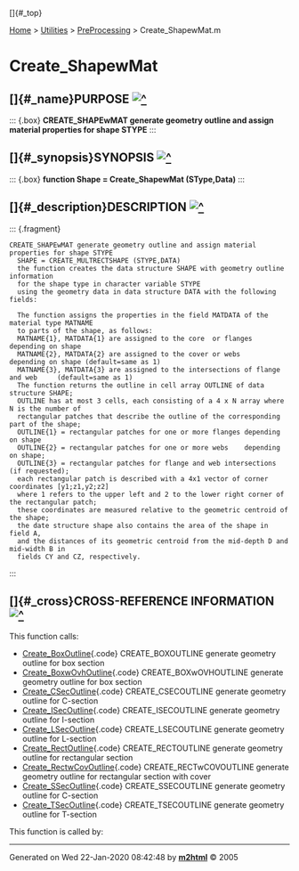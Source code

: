 []{#_top}

<div>

[Home](../../FEDEASLab.html) \> [Utilities](../FEDEASLab.html) \>
[PreProcessing](FEDEASLab.html) \> Create_ShapewMat.m

</div>

# Create_ShapewMat

## []{#_name}PURPOSE [![\^](../../up.png)](#_top)

::: {.box}
**CREATE_SHAPEwMAT generate geometry outline and assign material
properties for shape STYPE**
:::

## []{#_synopsis}SYNOPSIS [![\^](../../up.png)](#_top)

::: {.box}
**function Shape = Create_ShapewMat (SType,Data)**
:::

## []{#_description}DESCRIPTION [![\^](../../up.png)](#_top)

::: {.fragment}
``` {.comment}
CREATE_SHAPEwMAT generate geometry outline and assign material properties for shape STYPE 
  SHAPE = CREATE_MULTRECTSHAPE (STYPE,DATA)
  the function creates the data structure SHAPE with geometry outline information
  for the shape type in character variable STYPE
  using the geometry data in data structure DATA with the following fields:

  The function assigns the properties in the field MATDATA of the material type MATNAME
  to parts of the shape, as follows:
  MATNAME{1}, MATDATA{1} are assigned to the core  or flanges depending on shape
  MATNAME{2}, MATDATA{2} are assigned to the cover or webs    depending on shape (default=same as 1)
  MATNAME{3}, MATDATA{3} are assigned to the intersections of flange and web     (default=same as 1)
  The function returns the outline in cell array OUTLINE of data structure SHAPE;
  OUTLINE has at most 3 cells, each consisting of a 4 x N array where N is the number of
  rectangular patches that describe the outline of the corresponding part of the shape;
  OUTLINE{1} = rectangular patches for one or more flanges depending on shape
  OUTLINE{2} = rectangular patches for one or more webs    depending on shape;
  OUTLINE{3} = rectangular patches for flange and web intersections (if requested);
  each rectangular patch is described with a 4x1 vector of corner coordinates [y1;z1,y2;z2]
  where 1 refers to the upper left and 2 to the lower right corner of the rectangular patch;
  these coordinates are measured relative to the geometric centroid of the shape;
  the date structure shape also contains the area of the shape in field A,
  and the distances of its geometric centroid from the mid-depth D and mid-width B in
  fields CY and CZ, respectively.
```
:::

## []{#_cross}CROSS-REFERENCE INFORMATION [![\^](../../up.png)](#_top)

This function calls:

-   [Create_BoxOutline](Create_BoxOutline.html "function [Outline,A,sy,sz] = Create_BoxOutline (Data)"){.code}
    CREATE_BOXOUTLINE generate geometry outline for box section
-   [Create_BoxwOvhOutline](Create_BoxwOvhOutline.html "function [Outline,A,sy,sz] = Create_BoxwOvhOutline (Data)"){.code}
    CREATE_BOXwOVHOUTLINE generate geometry outline for box section
-   [Create_CSecOutline](Create_CSecOutline.html "function [Outline,A,sy,sz] = Create_CSecOutline (Data)"){.code}
    CREATE_CSECOUTLINE generate geometry outline for C-section
-   [Create_ISecOutline](Create_ISecOutline.html "function [Outline,A,sy,sz] = Create_ISecOutline (Data)"){.code}
    CREATE_ISECOUTLINE generate geometry outline for I-section
-   [Create_LSecOutline](Create_LSecOutline.html "function [Outline,A,sy,sz] = Create_LSecOutline (Data)"){.code}
    CREATE_LSECOUTLINE generate geometry outline for L-section
-   [Create_RectOutline](Create_RectOutline.html "function [Outline,A,sy,sz] = Create_RectOutline (Data)"){.code}
    CREATE_RECTOUTLINE generate geometry outline for rectangular section
-   [Create_RectwCovOutline](Create_RectwCovOutline.html "function [Outline,A,sy,sz] = Create_RectwCovOutline (Data)"){.code}
    CREATE_RECTwCOVOUTLINE generate geometry outline for rectangular
    section with cover
-   [Create_SSecOutline](Create_SSecOutline.html "function [Outline,A,sy,sz] = Create_SSecOutline (Data)"){.code}
    CREATE_SSECOUTLINE generate geometry outline for C-section
-   [Create_TSecOutline](Create_TSecOutline.html "function [Outline,A,sy,sz] = Create_TSecOutline (Data)"){.code}
    CREATE_TSECOUTLINE generate geometry outline for T-section

This function is called by:

------------------------------------------------------------------------

Generated on Wed 22-Jan-2020 08:42:48 by
**[m2html](http://www.artefact.tk/software/matlab/m2html/ "Matlab Documentation in HTML")**
© 2005
